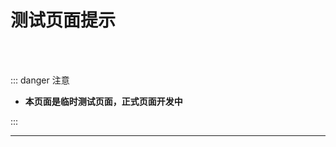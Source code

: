# 测试页面提示

<br/>

<br/>

::: danger <Badge type='warning'>注意</Badge>

- **本页面是临时测试页面，正式页面开发中**

:::

---

